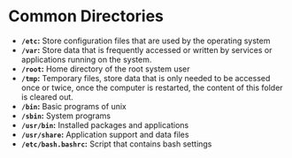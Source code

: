 # Common Directories

* **`/etc`:** Store configuration files that are used by the operating system
* **`/var`:** Store data that is frequently accessed or written by services or applications running on the system.
* **`/root`:** Home directory of the root system user
* **`/tmp`:** Temporary files, store data that is only needed to be accessed once or twice, once the computer is restarted, the content of this folder is cleared out.
* **`/bin`:** Basic programs of unix
* **`/sbin`:** System programs
* **`/usr/bin`:** Installed packages and applications
* **`/usr/share`:** Application support and data files
* **`/etc/bash.bashrc`:** Script that contains bash settings
